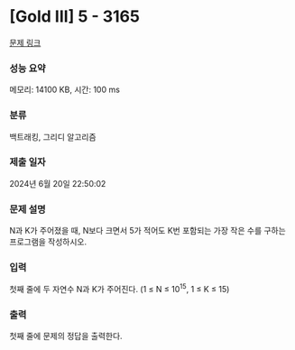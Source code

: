 # [Gold III] 5 - 3165 

[문제 링크](https://www.acmicpc.net/problem/3165) 

### 성능 요약

메모리: 14100 KB, 시간: 100 ms

### 분류

백트래킹, 그리디 알고리즘

### 제출 일자

2024년 6월 20일 22:50:02

### 문제 설명

<p>N과 K가 주어졌을 때, N보다 크면서 5가 적어도 K번 포함되는 가장 작은 수를 구하는 프로그램을 작성하시오.</p>

### 입력 

 <p>첫째 줄에 두 자연수 N과 K가 주어진다. (1 ≤ N ≤ 10<sup>15</sup>, 1 ≤ K ≤ 15)</p>

### 출력 

 <p>첫째 줄에 문제의 정답을 출력한다.</p>

